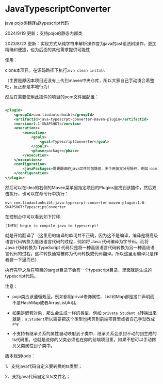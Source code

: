 # JavaTypescriptConverter

java pojo类翻译成typescript代码

2024/9/19 更新：支持pojo的静态内部类

2023/8/23 更新：实现方式从纯字符串解析操作变为java的ast语法树操作，更加精确和便捷，也为后面的其他需求提供可能性

使用：

clone本项目，在源码路径下执行:`mvn clean install`

（主要是原因本项目还没有上传到maven中央仓库，所以大家自己手动凑合着整吧，反正都是本地行为）

然后在需要使用此插件的项目的pom文件里配置：

```xml

<plugin>
    <groupId>com.liudaolunhuibl</groupId>
    <artifactId>java-typescrpt-converter-maven-plugin</artifactId>
    <version>1.1-SNAPSHOT</version>
    <executions>
        <execution>
            <goals>
                <goal>TypescriptConverter</goal>
            </goals>
            <phase>package</phase>
        </execution>
    </executions>
    <configuration>
        <javaPackages>需要翻译的java文件的包路径，多个用英文分号隔开，例如:com.a.b.dto;com.d.r.bo</javaPackages>
    </configuration>
</plugin>
```

然后可以在idea的右侧的Maven菜单里指定项目的Plugins里找到该插件，然后双击执行，也可以在命令行中执行：

````shell
mvn com.liudaolunhuibl:java-typescrpt-converter-maven-plugin:1.0-SNAPSHOT:TypescriptConverter
````

在控制台中可以看到如下打印:

```shell
[INFO] begin to compile java to typescript!
```

就是开始翻译了（这里用的编译的单词并不正确，因为这不是编译，编译是将高级语言代码转换为低级语言代码的过程，例如将 Java 代码编译为字节码。而将 Java 代码转换为
TypeScript
代码只是将一种高级语言代码转换为另一种高级语言代码的过程，这种转换通常被称为代码转换或代码翻译。所以这里用编译只是作者装一下逼而已）

执行完毕之后在项目的target目录下会有一个typescript目录，里面就是生成的typescript代码。

注意：

- pojo类应该遵循规范，例如都用privat修饰属性、List和Map都是接口声明而不是HashMap或者ArrayList声明。

- 如果是嵌套对象，那么会生成一样的类型，例如:`private Student a`转换出来就是：`a:Student`所以需要把这个类型也拷贝到前端项目里或者自己手动改成`any`

- 不支持有继承关系的属性自动映射到子类中，继承关系会原封不动的到生成的ts代码里，也就是说你的父类必须也在你的前端项目里，如果不想可以手动拷贝父类属性到子类中。

版本规划todo：


1、支持java代码自定义要转换的ts类型；

2、支持java代码自定义ts文件名；
